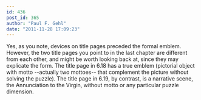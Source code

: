 ```yaml
---
id: 436
post_id: 365
author: "Paul F. Gehl"
date: "2011-11-28 17:09:23"
---
```

Yes, as you note, devices on title pages preceded the formal emblem. However, the two title pages you point to in the last chapter are different from each other, and might be worth looking back at, since they may explicate the form. The title page in 6.18 has a true emblem (pictorial object with motto --actually two mottoes-- that complement the picture without solving the puzzle). The title page in 6.19, by contrast, is a narrative scene, the Annunciation to the Virgin, without motto or any particular puzzle dimension.
